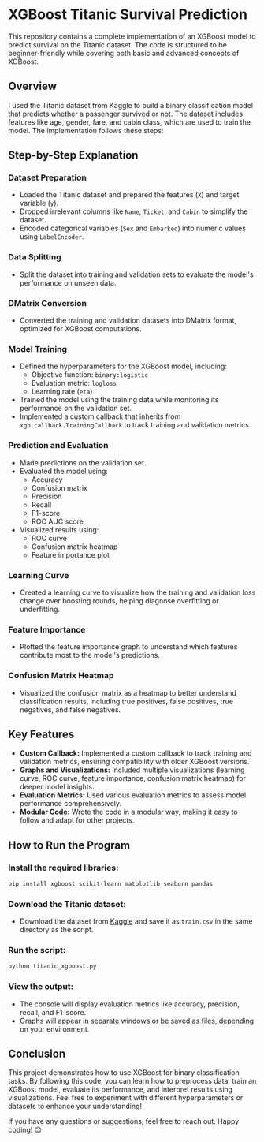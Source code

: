 # XGBoost Titanic Survival Prediction

This repository contains a complete implementation of an XGBoost model to predict survival on the Titanic dataset. The code is structured to be beginner-friendly while covering both basic and advanced concepts of XGBoost.

## Overview

I used the Titanic dataset from Kaggle to build a binary classification model that predicts whether a passenger survived or not. The dataset includes features like age, gender, fare, and cabin class, which are used to train the model. The implementation follows these steps:

## Step-by-Step Explanation

### Dataset Preparation
- Loaded the Titanic dataset and prepared the features (`X`) and target variable (`y`).
- Dropped irrelevant columns like `Name`, `Ticket`, and `Cabin` to simplify the dataset.
- Encoded categorical variables (`Sex` and `Embarked`) into numeric values using `LabelEncoder`.

### Data Splitting
- Split the dataset into training and validation sets to evaluate the model's performance on unseen data.

### DMatrix Conversion
- Converted the training and validation datasets into DMatrix format, optimized for XGBoost computations.

### Model Training
- Defined the hyperparameters for the XGBoost model, including:
  - Objective function: `binary:logistic`
  - Evaluation metric: `logloss`
  - Learning rate (`eta`)
- Trained the model using the training data while monitoring its performance on the validation set.
- Implemented a custom callback that inherits from `xgb.callback.TrainingCallback` to track training and validation metrics.

### Prediction and Evaluation
- Made predictions on the validation set.
- Evaluated the model using:
  - Accuracy
  - Confusion matrix
  - Precision
  - Recall
  - F1-score
  - ROC AUC score
- Visualized results using:
  - ROC curve
  - Confusion matrix heatmap
  - Feature importance plot

### Learning Curve
- Created a learning curve to visualize how the training and validation loss change over boosting rounds, helping diagnose overfitting or underfitting.

### Feature Importance
- Plotted the feature importance graph to understand which features contribute most to the model's predictions.

### Confusion Matrix Heatmap
- Visualized the confusion matrix as a heatmap to better understand classification results, including true positives, false positives, true negatives, and false negatives.

## Key Features

- **Custom Callback:** Implemented a custom callback to track training and validation metrics, ensuring compatibility with older XGBoost versions.
- **Graphs and Visualizations:** Included multiple visualizations (learning curve, ROC curve, feature importance, confusion matrix heatmap) for deeper model insights.
- **Evaluation Metrics:** Used various evaluation metrics to assess model performance comprehensively.
- **Modular Code:** Wrote the code in a modular way, making it easy to follow and adapt for other projects.

## How to Run the Program

### Install the required libraries:
```bash
pip install xgboost scikit-learn matplotlib seaborn pandas
```

### Download the Titanic dataset:
- Download the dataset from [Kaggle](https://www.kaggle.com/c/titanic/data) and save it as `train.csv` in the same directory as the script.

### Run the script:
```bash
python titanic_xgboost.py
```

### View the output:
- The console will display evaluation metrics like accuracy, precision, recall, and F1-score.
- Graphs will appear in separate windows or be saved as files, depending on your environment.

## Conclusion

This project demonstrates how to use XGBoost for binary classification tasks. By following this code, you can learn how to preprocess data, train an XGBoost model, evaluate its performance, and interpret results using visualizations. Feel free to experiment with different hyperparameters or datasets to enhance your understanding!

If you have any questions or suggestions, feel free to reach out. Happy coding! 😊

